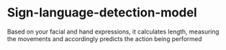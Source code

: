 # Sign-language-detection-model

Based on your facial and hand expressions, it calculates length, measuring the movements and accordingly predicts the action being performed
